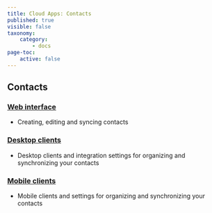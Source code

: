 ```yaml
---
title: Cloud Apps: Contacts
published: true
visible: false
taxonomy:
    category:
        - docs
page-toc:
    active: false
---
```


## Contacts

### [Web interface](web)
- Creating, editing and syncing contacts

### [Desktop clients](desktop)
- Desktop clients and integration settings for organizing and synchronizing your contacts

### [Mobile clients](mobile)
- Mobile clients and settings for organizing and synchronizing your contacts
